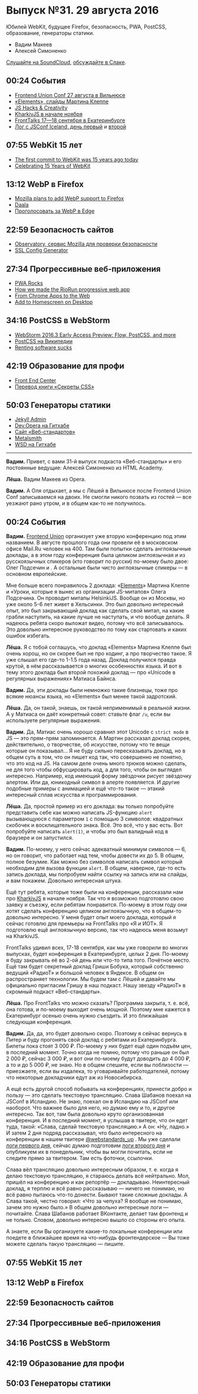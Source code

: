 # Выпуск №31. 29 августа 2016

Юбилей WebKit, будущее Firefox, безопасность, PWA, PostCSS, образование, генераторы статики.

- Вадим Макеев
- Алексей Симоненко

[Слушайте на SoundCloud](https://soundcloud.com/web-standards/episode-31), [обсуждайте в Слаке](https://web-standards.slack.com/messages/podcast/).

## 00:24 События

- [Frontend Union Conf 27 августа в Вильнюсе](http://frontend-union.co/)
- [«Elements», слайды Мартина Клеппе](https://speakerdeck.com/aemkei/elements-frontend-union-conf)
- [JS Hacks & Creativity](http://aem1k.com/)
- [KharkivJS в начале ноября](http://kharkivjs.org/)
- [FrontTalks 17—18 сентября в Екатеринбурге](http://fronttalks.ru/)
- [Лог с JSConf Iceland, день первый](https://github.com/web-standards-ru/web-standards-up/blob/master/2016-08-25_jsconfis.md) и [второй](https://github.com/web-standards-ru/web-standards-up/blob/master/2016-08-26_jsconfis.md)

## 07:55 WebKit 15 лет

- [The first commit to WebKit was 15 years ago today](https://twitter.com/mathias/status/768336960096206848)
- [Celebrating 15 Years of WebKit](https://webkit.org/blog/6888/celebrating-15-years-of-webkit/)

## 13:12 WebP в Firefox

- [Mozilla plans to add WebP support to Firefox](http://www.ghacks.net/2016/08/24/mozilla-webp-support-firefox/)
- [Daala](https://xiph.org/daala/)
- [Проголосовать за WebP в Edge](https://wpdev.uservoice.com/forums/257854-microsoft-edge-developer/suggestions/6508417-webp-image-format-support)

## 22:59 Безопасность сайтов

- [Observatory, сервис Mozilla для проверки безопасности](https://observatory.mozilla.org/)
- [SSL Config Generator](https://mozilla.github.io/server-side-tls/ssl-config-generator/)

## 27:34 Прогрессивные веб-приложения

- [PWA Rocks](https://pwa.rocks/)
- [How we made the RioRun progressive web app](https://www.theguardian.com/info/developer-blog/2016/aug/19/how-we-made-the-riorun-progressive-web-app)
- [From Chrome Apps to the Web](http://blog.chromium.org/2016/08/from-chrome-apps-to-web.html)
- [Add to Homescreen on Desktop](https://medium.com/p/c85aa018323f)

## 34:16 PostCSS в WebStorm

- [WebStorm 2016.3 Early Access Preview: Flow, PostCSS, and more](https://blog.jetbrains.com/webstorm/2016/08/webstorm-2016-3-early-access-preview/)
- [PostCSS на Википедии](https://ru.wikipedia.org/wiki/PostCSS)
- [Renting software sucks](http://www.andybudd.com/archives/2016/08/renting_software_sucks/)

## 42:19 Образование для профи

- [Front End Center](https://frontend.center/)
- [Перевод книги «Секреты CSS»](http://www.piter.com/collection/bestsellery-oreilly/product/sekrety-css-idealnye-resheniya-ezhednevnyh-zadach)

## 50:03 Генераторы статики

- [Jekyll Admin](https://github.com/jekyll/jekyll-admin)
- [Dev.Opera на Гитхабе](https://github.com/operasoftware/devopera)
- [Сайт «Веб-стандартов»](http://web-standards.ru/)
- [Metalsmith](http://www.metalsmith.io/)
- [WSD на Гитхабе](https://github.com/web-standards-ru/web-standards-days/)

---

**Вадим.** Привет, с вами 31-й выпуск подкаста «Веб-стандарты» и его постоянные ведущие: Алексей Симоненко из HTML Academy.

**Лёша.**
Вадим Макеев из Opera.

**Вадим.**
А Оля отдыхает, а мы с Лёшей в Вильнюсе после Frontend Union Conf записываемся на двоих.
Не смогли никого позвать из гостей — все уезжают рано утром, и в общем как-то не получилось.

## 00:24 События

**Вадим.**
[Frontend Union](http://frontend-union.co/) организует уже вторую конференцию под этим названием.
В августе прошлого года они провели её в московском офисе Mail.Ru человек на 400.
Там были попытки сделать англоязычные доклады, а в этом году конференция была целиком англоязычная и из русскоязычных спикеров (кто говорит по русски) по-моему было двое: Олег Подсечин и <!-- TODO: Пухарский? -->.
А остальные были чисто англоязычные спикеры — в основном европейские.

Мне больше всего понравилось 2 доклада: «[Elements](https://speakerdeck.com/aemkei/elements-frontend-union-conf)» Мартина Клеппе и «Уроки, которые я вынес из организации JS-митапов» Олега Подсечина.
Он проводит митапы HelsinkiJS.
Вообще он из Москвы, но уже около 5-6 лет живет в Хельсинки.
Это был довольно интересный опыт, это был закрывающий доклад как сделать свой митап, на какие грабли наступить, на какие лучше не наступать, и что вообще делать.
Я надеюсь ребята скоро выложат видео, потому что всё записывалось.
Это довольно интересное руководство по тому как стартовать и каких ошибок избегать.

**Лёша.**
Я с тобой соглашусь, что доклад «Elements» Мартина Клеппе был очень хорош, но он скорее был не про кодинг, а про творчество такое.
Я уже слышал его где-то 1-1.5 года назад.
Доклад получился правда крутой, в нём рассказывается о многих особенностях языка.
И вот в тему этого доклада был второй похожий доклад — про «Unicode в регулярных выражениях» Матиаса Байнса.

**Вадим.**
Да, эти доклады были немножко такие близнецы, тоже про всякие нюансы языка, но «Elements» был менее такой задротский.

**Лёша.**
Да, он такой, знаешь, он такой неприменимый в реальной жизни.
А у Матиаса он даёт конкретный совет: ставьте флаг `/u`, если вы используете регулярные выражения.

**Вадим.**
Да, Матиас очень хорошо сравнил этот Unicode с `strict mode` в JS — это прям-прям запоминается.
А Мартин рассказал доклад скорее, действительно, о творчестве, об искусстве, потому что те вещи которые он показывал…
Я не буду сильно пересказывать доклад, но в общем суть в том, что он пишет код так, что совершенно не понятно, что это код на JS.
На самом деле очень много трюков можно сделать, не для того чтобы обфусцировать код, а для того, чтобы он выглядел интересно.
Например, код имеющий форму звёздочки рисует звёздочку алертом.
Или да, юникодный символ в алерте появляется.
И другие подобные примеры с анимацией и ещё что-то такое — этакий интересный сплав искусства и программирования.

**Лёша.**
Да, простой пример из его доклада: вы только попробуйте представить себе как можно написать JS-функцию `alert` вызывающуюся с параметром `1` с помощью 3 символов: квадратных скобочек и восклицательного знака.
Всё.
Это всё, что у вас есть.
Вот попробуйте написать `alert(1)`, и чтобы это был валидный код в браузере и он запустился.

**Вадим.**
По-моему, у него сейчас адекватный минимум символов — 6, но он говорит, что работает над тем, чтобы довести их до 5.
В общем, полное безумие.
Как можно без символов написать символ который необходим для вызова функции `alert`.
В общем, наверное, где-то есть запись доклада, мы попробуем найти ссылку на запись или на слайды, и вам покажем.
Довольно интересная штука.

Ещё тут ребята, которые тоже были на конференции, рассказали нам про [KharkivJS](http://kharkivjs.org/) в начале ноября.
Так что я возможно подготовлю свою заявку и съезжу, если ребятам понравится.
По-моему в этом году они хотят сделать конференцию целиком англоязычную, что в общем-то довольно интересно.
У меня будет опыт моего доклада, который я сейчас готовлю для премьеры на FrontTalks про «Я и ИОТ».
Я подготовлю ещё англоязычную версию, так что надеюсь меня возьмут на KharkivJS.

FrontTalks удивил всех, 17-18 сентября, как мы уже говорили во многих выпусках, будет конференция в Екатеринбурге, целых 2 дня.
По-моему я буду закрывать её во 2-ой день или что-то типа того.
Почётное место.
Ещё там будет секретный доклад Гриши Бобука, который собственно ведущий «РадиоТ» и большой человек в Яндексе.
В общем он распространяет технологии.
Мы будем там с Лёшей и давайте мы официально пригласим Гришу в наш подкаст.
Нашу звезду «РадиоТ» в скромный подкаст «Веб-стандарты».

**Лёша.**
Про FrontTalks что можно сказать? Программа закрыта, т. е. всё, она готова, и по-моему выходит очень мощной.
Поэтому мне кажется в Екатеринбург осенью очень нужно съездить.
И это ближайшая следующая конференция.

**Вадим.**
Да, да, это будет довольно скоро.
Поэтому я сейчас вернусь в Питер и буду прогонять свой доклад с ребятами из Екатеринбурга.
Билеты пока стоят 3 000 ₽.
По-моему у них будет ещё один подъём цен, в последний момент.
Точно когда не помню, потому что раньше он был 2 000 ₽, сейчас 3 000 ₽, и вот они по-моему будут доводить до 4 000 ₽, а то и до 5 000 ₽, не знаю.
Но в общем спешите, если вы поблизости — приезжаете, если вы издалека, то уговаривайте работодателей, потому что некоторые докладчики едут аж из Новосибирска.

А ещё есть другой способ побывать на конференциях, принести добро и пользу — это сделать текстовую трансляцию.
Слава Шабанов поехал на JSConf в Исландию.
Не знаю, поехал он в Исландию на JSConf или наоборот.
Что важнее было для него, но думаю ему и то, и другое интересно.
Так вот, там была довольно круто организованная конференция.
И в последний момент, я услышав в твитере, что он едет туда, такой: «Слава, сделай текстовую трансляцию.»
А он: «Ну, ладно.»
И затем 2 дня подряд рассказывал, что было интересного на конференции в нашем твитере [@webstandards_up](https://twitter.com/webstandards_up) <!-- TODO: или лучше просто название? -->.
Мы уже сделали [логи первого дня](https://github.com/web-standards-ru/web-standards-up/blob/master/2016-08-25_jsconfis.md), сейчас думаю подготовим [логи второго дня](https://github.com/web-standards-ru/web-standards-up/blob/master/2016-08-26_jsconfis.md) и опубликуем их в понедельник, чтобы вы могли почитать, если не следите прямо за твитером.
Там есть фоточки, ссылочки.

Слава вёл трансляцию довольно интересным образом, т. е. когда я делаю текстовую трансляцию, я стараюсь делать всё нейтрально.
Мол, пришёл на конференцию и как репортёр — докладываю.
Неинтересный доклад, я терплю и всё равно рассказываю — ничего не понимаю, но всё равно пытаюсь что-то донести.
Бывают такие сложные доклады.
А Слава такой, честно говорил: «Что за чепуха? Я вообще не понимаю, зачем это нужно было.»
В общем довольно интересные логи — почитайте.
Слава Шабанов работает ВКонтакте, делает там фронтенд и не только.
Словом, довольно интересно вышло со стороны его опыта.

А знаете, если Вы организуете какие-то локальные конференции или поедете в ближайшее время на что-нибудь фронтендерское — Вы тоже можете сделать такую трансляцию — пишите.

## 07:55 WebKit 15 лет

## 13:12 WebP в Firefox

## 22:59 Безопасность сайтов

## 27:34 Прогрессивные веб-приложения

## 34:16 PostCSS в WebStorm

## 42:19 Образование для профи

## 50:03 Генераторы статики
